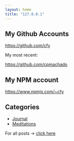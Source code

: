 ```yaml
---
layout: home
title: "127.0.0.1"
---
```


## My Github Accounts

<https://github.com/cfy>

My most recent:

<https://github.com/cpmachado>

## My NPM account

<https://www.npmjs.com/~cfy>

## Categories
- [Journal](/journal)
- [Meditations](/meditations)

For all posts -> [click here](/posts)

